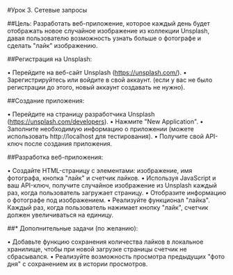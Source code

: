 #Урок 3. Сетевые запросы

##Цель: Разработать веб-приложение, которое каждый день будет отображать новое случайное изображение из коллекции Unsplash, давая пользователю возможность узнать больше о фотографе и сделать "лайк" изображению.

##Регистрация на Unsplash:

• Перейдите на веб-сайт Unsplash (https://unsplash.com/). • Зарегистрируйтесь или войдите в свой аккаунт. (если у вас не было регистрации до этого, новый аккаунт создавать не нужно).

##Создание приложения:

• Перейдите на страницу разработчика Unsplash (https://unsplash.com/developers). • Нажмите "New Application". • Заполните необходимую информацию о приложении (можете использовать http://localhost для тестирования). • Получите свой API-ключ после создания приложения.

##Разработка веб-приложения:

• Создайте HTML-страницу с элементами: изображение, имя фотографа, кнопка "лайк" и счетчик лайков. • Используя JavaScript и ваш API-ключ, получите случайное изображение из Unsplash каждый раз, когда пользователь загружает страницу. • Отобразите информацию о фотографе под изображением. • Реализуйте функционал "лайка". Каждый раз, когда пользователь нажимает кнопку "лайк", счетчик должен увеличиваться на единицу.

##* Дополнительные задачи (по желанию):

• Добавьте функцию сохранения количества лайков в локальное хранилище, чтобы при новой загрузке страницы счетчик не сбрасывался. • Реализуйте возможность просмотра предыдущих "фото дня" с сохранением их в истории просмотров.